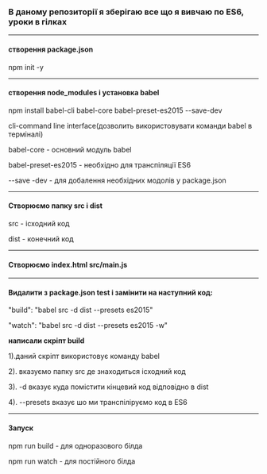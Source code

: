 <h3><b>В даному репозиторії я зберігаю все що я вивчаю по ES6, уроки в гілках</b></h3>
<hr>

<h4><b>створення package.json</b></h4>
<p>npm init -y </p>

<hr>
<h4><b>створення node_modules і установка babel</b></h4>
<p>npm install babel-cli  babel-core babel-preset-es2015 --save-dev </p>
<p>cli-command line interface(дозволить використовувати команди babel в терміналі)</p>
<p>babel-core - основний модуль babel</p>
<p>babel-preset-es2015 - необхідно для транспіляції ES6 </p>
<p>--save -dev - для добалення необхідних модолів у package.json</p>

<hr>
<h4><b>Створюємо папку src і dist</b></h4>
<p>src - ісходний код </p>
<p>dist - конечний код</p>

<hr>
<h4><b>Створюємо index.html src/main.js</b></h4>

<hr>
<h4><b>Видалити з package.json test і замінити на наступний код:</b></h4>
<p>"build": "babel src -d dist --presets es2015" </p>
<p>"watch": "babel src -d dist --presets es2015 -w" </p>
<p><b>написали скріпт build </b></p>
<p>1).даний скріпт використовує команду babel </p>
<p>2). вказуємо папку src де знаходиться ісходний код</p>
<p>3). -d вказує куда помістити кінцевий код відповідно в dist</p>
<p>4). --presets вказує шо ми транспіліруємо код в ES6</p>

<hr>
<h4><b>Запуск</b></h4>
<p>npm run build - для одноразового білда</p>
<p>npm run watch - для постійного білда</p>
